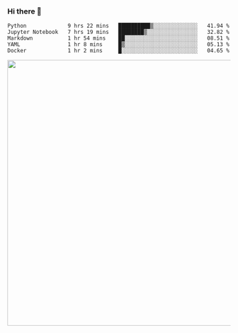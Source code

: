 ### Hi there 👋

<!--START_SECTION:waka-->
```text
Python             9 hrs 22 mins   ██████████▒░░░░░░░░░░░░░░   41.94 % 
Jupyter Notebook   7 hrs 19 mins   ████████▒░░░░░░░░░░░░░░░░   32.82 % 
Markdown           1 hr 54 mins    ██░░░░░░░░░░░░░░░░░░░░░░░   08.51 % 
YAML               1 hr 8 mins     █▒░░░░░░░░░░░░░░░░░░░░░░░   05.13 % 
Docker             1 hr 2 mins     █░░░░░░░░░░░░░░░░░░░░░░░░   04.65 % 
```
<!--END_SECTION:waka-->

<img src="https://wakatime.com/share/@QuantumA/fc1cfcd9-4c6f-41e9-9c18-f86f6df42a11.svg?sanitize=true" width="600">

<!--
**QuantumA/QuantumA** is a ✨ _special_ ✨ repository because its `README.md` (this file) appears on your GitHub profile.

Here are some ideas to get you started:

- 🔭 I’m currently working on ...
- 🌱 I’m currently learning ...
- 👯 I’m looking to collaborate on ...
- 🤔 I’m looking for help with ...
- 💬 Ask me about ...
- 📫 How to reach me: ...
- 😄 Pronouns: ...
- ⚡ Fun fact: ...
-->

